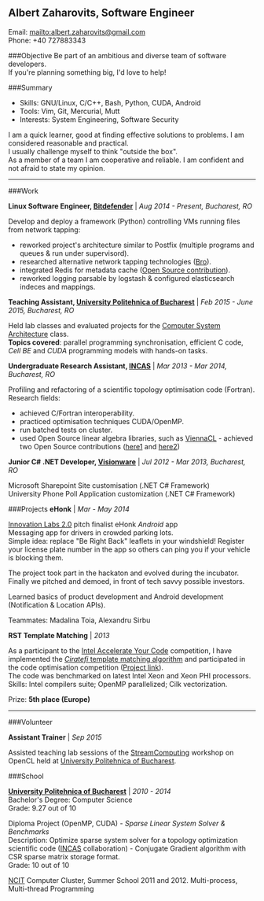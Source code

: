 Albert Zaharovits, Software Engineer
----------------------------------------------------
Email: <mailto:albert.zaharovits@gmail.com>  
Phone: +40 727883343


###Objective
Be part of an ambitious and diverse team of software developers.  
If you're planning something big, I'd love to help!

###Summary
* Skills: GNU/Linux, C/C++, Bash, Python, CUDA, Android
* Tools: Vim, Git, Mercurial, Mutt
* Interests: System Engineering, Software Security

I am a quick learner, good at finding effective solutions to problems. I am considered reasonable and practical.  
I usually challenge myself to think "outside the box".  
As a member of a team I am cooperative and reliable. I am confident and not afraid to state my opinion.

---

###Work

**Linux Software Engineer, [Bitdefender]** | *Aug 2014 - Present, Bucharest, RO*

Develop and deploy a framework (Python) controlling VMs running files from network tapping:

 * reworked project's architecture similar to Postfix (multiple programs and queues & run under supervisord).
 * researched alternative network tapping technologies ([Bro]).
 * integrated Redis for metadata cache ([Open Source contribution](https://github.com/bro/bro-plugins/pull/3)).
 * reworked logging parsable by logstash & configured elasticsearch indeces and mappings.

**Teaching Assistant, [University Politehnica of Bucharest]** | *Feb 2015 - June 2015, Bucharest, RO*

Held lab classes and evaluated projects for the [Computer System Architecture] class.  
**Topics covered**: parallel programming synchronisation, efficient C code, *Cell BE* and *CUDA* programming models with hands-on tasks.


**Undergraduate Research Assistant, [INCAS]** | *Mar 2013 - Mar 2014, Bucharest, RO*

Profiling and refactoring of a scientific topology optimisation code (Fortran).
Research fields:

  * achieved C/Fortran interoperability.
  * practiced optimisation techniques CUDA/OpenMP.
  * run batched tests on cluster.
  * used Open Source linear algebra libraries, such as [ViennaCL](https://github.com/viennacl/viennacl-dev) - achieved two Open Source contributions ([here1](https://github.com/viennacl/viennacl-dev/pull/37) and [here2](https://github.com/viennacl/viennacl-dev/pull/41))



**Junior C# .NET Developer, [Visionware]** | *Jul 2012 - Mar 2013, Bucharest, RO*

Microsoft Sharepoint Site customisation (.NET C# Framework)  
University Phone Poll Application customization (.NET C# Framework)

###Projects
**eHonk** | *Mar - May 2014*

[Innovation Labs 2.0]  pitch finalist eHonk *Android* app  
Messaging app for drivers in crowded parking lots.  
Simple idea: replace "Be Right Back" leaflets in your windshield! Register your license plate number in the app so others can ping you if your vehicle is blocking them.

The project took part in the hackaton and evolved during the incubator.  
Finally we pitched and demoed, in front of tech savvy possible investors.

Learned basics of product development and Android development (Notification & Location APIs).

Teammates: Madalina Toia, Alexandru Sirbu

**RST Template Matching** | *2013*

As a participant to the [Intel Accelerate Your Code] competition,  I have implemented the [*Ciratefi* template matching algorithm] and participated in the code optimisation competition ([Project link](https://github.com/albertzaharovits/template_matching)).  
The code was benchmarked on latest Intel Xeon and Xeon PHI processors.  
Skills: Intel compilers suite; OpenMP parallelized; Cilk vectorization.

Prize: **5th place (Europe)**

----

###Volunteer

**Assistant Trainer** | *Sep 2015*

Assisted teaching lab sessions of the [StreamComputing] workshop on OpenCL held at [University Politehnica of Bucharest].

###School

**[University Politehnica of Bucharest]** | *2010 - 2014*  
Bachelor's Degree: Computer Science  
Grade: 9.27 out of 10

Diploma Project (OpenMP, CUDA) - *Sparse Linear System Solver & Benchmarks*  
Description: Optimize sparse system solver for a topology optimization scientific code ([INCAS] collaboration) - Conjugate Gradient algorithm with CSR sparse matrix storage format.  
Grade: 10 out of 10

[NCIT](https://cluster.grid.pub.ro) Computer Cluster, Summer School 2011 and 2012. Multi-process, Multi-thread Programming


[Bro]: https://github.com/bro/bro
[Bitdefender]: http://www.bitdefender.ro
[Innovation Labs 2.0]: http://2014.innovationlabs.ro
[StreamComputing]: http://streamcomputing.eu
[ViennaCL]: https://github.com/viennacl/viennacl-dev
[*Ciratefi* template matching algorithm]: http://www.lps.usp.br/hae/Color_Ciratefi_ICAE2010v21.pdf
[Computer System Architecture]: http://cs.curs.pub.ro/wiki/asc/start
[Visionware]: http://www.visionware.ro
[INCAS]: http://incas.ro
[University Politehnica of Bucharest]: http://www.upb.ro/en
[Intel Accelerate Your Code]: http://www.intel-software-academic-program.com/contests/ayc
